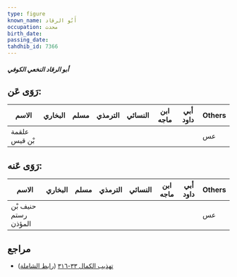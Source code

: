 ```yaml
---
type: figure
known_name: أَبُو الرقاد
occupation: محدث
birth_date:
passing_date:
tahdhib_id: 7366
---
```

##### أبو الرقاد النخعي الكوفي

## رَوَى عَن:
| الاسم         | البخاري | مسلم | الترمذي | النسائي | ابن ماجه | أبي داود | Others |
| ------------- | ------- | ---- | ------- | ------- | -------- | -------- | ------ |
| علقمة بْن قيس |         |      |         |         |          |          | عس     |
## رَوَى عَنه:
| الاسم                | البخاري | مسلم | الترمذي | النسائي | ابن ماجه | أبي داود | Others |
| -------------------- | ------- | ---- | ------- | ------- | -------- | -------- | ------ |
| حنيف بْن رستم المؤذن |         |      |         |         |          |          | عس     |
## مراجع
- [تهذيب الكمال ٣٣-٣١٦](obsidian://open?vault=Tahdhib-al-Kamal&file=Figures/٧٣٦٦-أبو%20الرقاد%20النخعي%20الكوفي) ([رابط الشاملة](https://shamela.ws/book/3722/17987))
